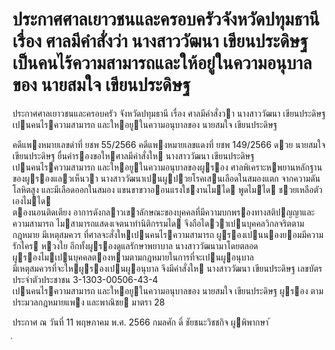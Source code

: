 
# ประกาศศาลเยาวชนและครอบครัวจังหวัดปทุมธานี เรื่อง ศาลมีคำสั่งว่า นางสาววัฒนา เขียนประดิษฐ เป็นคนไร้ความสามารถและให้อยู่ในความอนุบาลของ นายสมใจ เขียนประดิษฐ
      
      

      
      

ประกาศศาลเยาวชนและครอบครัว 
จังหวัดปทุมธานี 
เรื่อง   ศาลมีคําสั่งวา  นางสาววัฒนา  เขียนประดิษฐ  เปนคนไรความสามารถ 
และใหอยูในความอนุบาลของ  นายสมใจ  เขียนประดิษฐ 
 
 
คดีแพงหมายเลขดําที่  ยชพ 55/2566 
คดีแพงหมายเลขแดงที่  ยชพ 149/2566 
ดวย  นายสมใจ  เขียนประดิษฐ  ยื่นคํารองขอใหศาลมีคําสั่งให  นางสาววัฒนา  เขียนประดิษฐ   
เปนคนไรความสามารถ  และใหอยูในความอนุบาลของผูรอง 
ศาลพิเคราะหพยานหลักฐานของผูรองแลวเห็นวา  นางสาววัฒนาเปนผูปวยโรคเสนเลือดในสมองแตก 
จากความดันโลหิตสูง  และมีเลือดออกในสมอง  แขนขาขวาออนแรงใชงานไมได  พูดไมได  ชวยเหลือตัวเองไมได   
ตองนอนติดเตียง  อาการดังกลาวเขาลักษณะของบุคคลที่มีความบกพรองทางสติปญญาและความสามารถ 
ไมสามารถแสดงเจตนาทํานิติกรรมได  จึงถือไดวาเปนบุคคลวิกลจริตตามกฎหมาย  มีเหตุสมควร 
ที่ศาลจะสั่งใหเปนคนไรความสามารถ  ผูรองเปนนองยอมมีความรักใคร  หวงใย  อีกทั้งผูรองดูแลรักษาพยาบาล 
นางสาววัฒนามาโดยตลอด  ผูรองไมเปนบุคคลตองหามตามกฎหมายในการที่จะเปนผูอนุบาล   
มีเหตุสมควรที่จะใหผูรองเปนผูอนุบาล 
จึงมีคําสั่งให  นางสาววัฒนา  เขียนประดิษฐ  เลขบัตรประจําตัวประชาชน  3-1303-00506-43-4   
เปนคนไรความสามารถ  และใหอยูในความอนุบาลของ  นายสมใจ  เขียนประดิษฐ  ผูรอง  ตามประมวลกฎหมายแพง 
และพาณิชย  มาตรา  28 
 
ประกาศ  ณ  วันที่  11  พฤษภาคม  พ.ศ.  2566 
กมลศัก  ดิ์  ชัยชนะวิชชกิจ 
ผูพิพากษา 
้
 
่
 